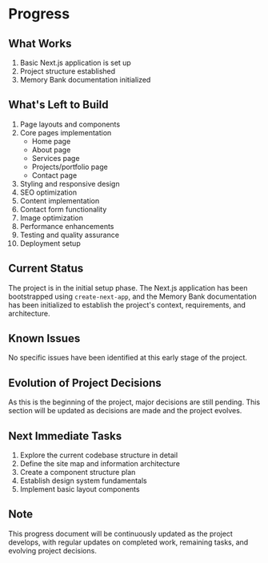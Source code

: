# Progress

## What Works
1. Basic Next.js application is set up
2. Project structure established
3. Memory Bank documentation initialized

## What's Left to Build
1. Page layouts and components
2. Core pages implementation
   - Home page
   - About page
   - Services page
   - Projects/portfolio page
   - Contact page
3. Styling and responsive design
4. SEO optimization
5. Content implementation
6. Contact form functionality
7. Image optimization
8. Performance enhancements
9. Testing and quality assurance
10. Deployment setup

## Current Status
The project is in the initial setup phase. The Next.js application has been bootstrapped using `create-next-app`, and the Memory Bank documentation has been initialized to establish the project's context, requirements, and architecture.

## Known Issues
No specific issues have been identified at this early stage of the project.

## Evolution of Project Decisions
As this is the beginning of the project, major decisions are still pending. This section will be updated as decisions are made and the project evolves.

## Next Immediate Tasks
1. Explore the current codebase structure in detail
2. Define the site map and information architecture
3. Create a component structure plan
4. Establish design system fundamentals
5. Implement basic layout components

## Note
This progress document will be continuously updated as the project develops, with regular updates on completed work, remaining tasks, and evolving project decisions. 